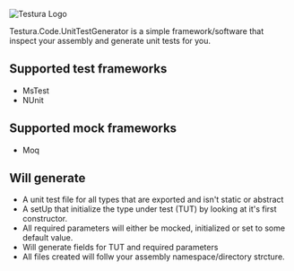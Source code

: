 ![Testura Logo](http://testura.net/Content/Images/logo2.png)


Testura.Code.UnitTestGenerator is a simple framework/software that inspect your assembly and generate unit tests for you. 

## Supported test frameworks

* MsTest
* NUnit 

## Supported mock frameworks

* Moq 

## Will generate

* A unit test file for all types that are exported and isn't static or abstract
* A setUp that initialize the type under test (TUT) by looking at it's first constructor. 
 * All required parameters will either be mocked, initialized or set to some default value.
 * Will generate fields for TUT and required parameters
* All files created will follw your assembly namespace/directory strcture. 

